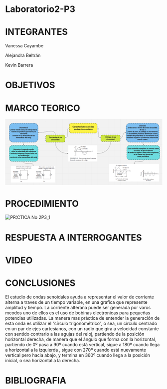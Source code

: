 # Laboratorio2-P3
# INTEGRANTES
Vanessa Cayambe

Alejandra Beltrán

Kevin Barrera
# OBJETIVOS
# MARCO TEORICO
![](https://github.com/Kevinsan21/Laboratio2-P3/blob/main/Ondas.PNG)
# PROCEDIMIENTO

![PR¦CTICA No 2P3_1](https://user-images.githubusercontent.com/84421370/132275724-0f19a145-3170-433c-a4f5-37ed0be7ffdf.jpg)


# RESPUESTA A INTERROGANTES
# VIDEO
# CONCLUSIONES
El estudio de ondas senoidales ayuda a representar el valor de corriente alterna a traves de un tiempo variable, en una grafica que represente amplitud y tiempo. La corriente alterana puede ser generada por varos meodos uno de ellos es el uso de bobinas electronicas para pequeñas potencias utilizadas. La manera mas práctica de entender la generación de esta onda es utilizar el “círculo trigonométrico“, o sea, un círculo centrado en un par de ejes cartesianos, con un radio que gira a velocidad constante con sentido contrario a las agujas del reloj, partiendo de la posición horizontal derecha, de manera que el ángulo que forma con la horizontal, partiendo de 0º pasa a 90º cuando está vertical, sigue a 180º cuando llega a horizontal a la izquierda , sigue con 270º cuando está nuevamente vertical pero hacia abajo, y termina en 360º cuando llega a la posición inicial, o sea horizontal a la derecha.

# BIBLIOGRAFIA
